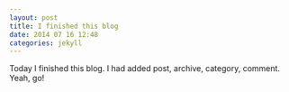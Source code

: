 ```yaml
---
layout: post
title: I finished this blog
date: 2014 07 16 12:48
categories: jekyll
---
```

Today I finished this blog. I had added post, archive, category, comment. Yeah, go!
